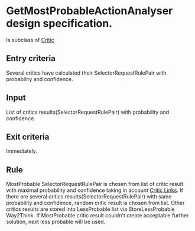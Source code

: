 # GetMostProbableActionAnalyser design specification.

Is subclass of [Critic](critics.md)

## Entry criteria

Several critics have calculated their SelectorRequestRulePair with probability and confidence. 

## Input

List of critics results(SelectorRequestRulePair) with probability and confidence.

## Exit criteria

Immediately. 

## Rule

MostProbable SelectorRequestRulePair is chosen from list of critic result with maximal probability and confidence taking in account [Critic Links](critics.md#Critics_links).
If there are several critics results(SelectorRequestRulePair) with same probability and confidence, 
random critic result is chosen from list. 
Other critics results are stored into LessProbable list via StoreLessProbable Way2Think. 
If MostProbable critic result couldn't create acceptable further solution, next less probable will be used.


